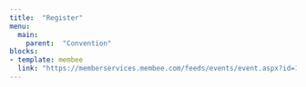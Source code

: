 ```yaml
---
title:  "Register"
menu:
  main:
    parent:  "Convention"
blocks:
- template: membee
  link: "https://memberservices.membee.com/feeds/events/event.aspx?id=139&cid=1134&wid=801"
---
```

